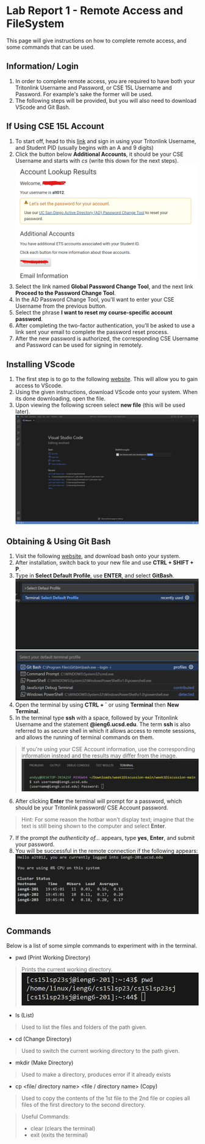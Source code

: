# Lab Report 1 - Remote Access and FileSystem

This page will give instructions on how to complete remote access, and some commands that can be used.

## Information/ Login
1. In order to complete remote access, you are required to have both your Tritonlink Username and Password, or CSE 15L Username and Password. For example's sake the former will be used.
2. The following steps will be provided, but you will also need to download VScode and Git Bash.

## If Using CSE 15L Account
1. To start off, head to this [link](https://sdacs.ucsd.edu/~icc/index.php) and sign in using your Tritonlink Username, and Student PID (usually begins with an A and 9 digits)
2. Click the button below **Additional Accounts**, it should be your CSE Username and starts with *cs* (write this down for the next steps).
![Image](account.png)
4. Select the link named **Global Password Change Tool**, and the next link **Proceed to the Password Change Tool**.
5. In the AD Password Change Tool, you'll want to enter your CSE Username from the previous button.
6. Select the phrase **I want to reset my course-specific account password**.
7. After completing the two-factor authentication, you'll be asked to use a link sent your email to complete the password reset process.
8. After the new password is authorized, the corresponding CSE Username and Password can be used for signing in remotely.

## Installing VScode
1. The first step is to go to the following [website](https://code.visualstudio.com/). This will allow you to gain access to VScode.
2. Using the given instructions, download VScode onto your system. When its done downloading, open the file.
3. Upon viewing the following screen select **new file** (this will be used later).
![Image](vscodescreenshot.png)

## Obtaining & Using Git Bash
1. Visit the following [website](https://gitforwindows.org/), and download bash onto your system.
2. After installation, switch back to your new file and use **CTRL + SHIFT + P**.
3. Type in **Select Default Profile**, use **ENTER**, and select **GitBash**.
![Image](selectdefaulprofile.png)
![Image](gitbash.png)
4. Open the terminal by using **CTRL + `** or using **Terminal** then **New Terminal**.
5. In the terminal type **ssh** with a space, followed by your Tritonlink Username and the statement **@ieng6.ucsd.edu**. The term **ssh** is also referred to as secure shell in which it allows access to remote sessions, and allows the running of terminal commands on them.
>If you're using your CSE Account information, use the corresponding information instead and the results may differ from the image.
![Image](terminal.png)
6. After clicking **Enter** the terminal will prompt for a password, which should be your Tritonlink password/ CSE Account password.
>Hint: For some reason the hotbar won't display text; imagine that the text is still being shown to the computer and select **Enter**.
7. If the prompt *the authenticity of...* appears, type **yes**, **Enter**, and submit your password.
8. You will be successful in the remote connection if the following appears:
![Image](result.png)


## Commands
Below is a list of some simple commands to experiment with in the terminal.
- pwd (Print Working Directory)
> Prints the current working directory.
![Image](pwd.png)

- ls <path> (List)
> Used to list the files and folders of the path given.

- cd <path> (Change Directory)
> Used to switch the current working directory to the path given.

- mkdir <directory name> (Make Directory)
> Used to make a directory, produces error if it already exists

- cp <file/ directory name> <file / directory name> (Copy)
> Used to copy the contents of the 1st file to the 2nd file or copies all files of the first directory to the second directory.



>Useful Commands:
>- clear (clears the terminal)
>- exit (exits the terminal)
